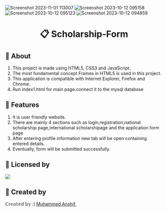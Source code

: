 ![Screenshot 2023-11-01 113007](https://github.com/muhammedanshif/scholarship-portal/assets/65998708/c15e7238-5503-4e94-aedd-bee08ab3f5ce)
![Screenshot 2023-10-12 095158](https://github.com/muhammedanshif/scholarship-portal/assets/65998708/d50f7dd1-8d15-4859-bb5b-694a15e4607d)
![Screenshot 2023-10-12 095123](https://github.com/muhammedanshif/scholarship-portal/assets/65998708/6f22f910-5b3c-4979-8fd0-f6f7e72f299e)
![Screenshot 2023-10-12 094859](https://github.com/muhammedanshif/scholarship-portal/assets/65998708/211fbff2-fa64-4704-bfd8-f24b4884f555)

<html>
<h1 align=center><p>&#128203; Scholarship-Form</p></h1>
<!--h2>&#127919; About</h2-->
<h2>&#128204 About</h2>
<ol>
  <li> This project is made using HTML5, CSS3 and JavaScript. </li>
  <li> The most fundamental concept Frames in HTML5 is used in this project. </li>
  <li> This application is compatible with Internet Explorer, Firefox and Chrome. </li>
  <li> Run index1.html for main page.connect it to the mysql database </li>
</ol>

<h2>&#128640; Features</h2>
<ol>
  <li> It is user friendly website. </li>
  <li> There are mainly 4 sections such as login,registration,national scholarship page,international scholarshipage and the application form page </li>
  <li> After entering profile information new tab will be open containing entered details. </li>
  <li> Eventually, form will be submitted successfully. </li>
</ol>



<h2>📝 Licensed by </h2>
<img src="https://img.shields.io/github/license/payloadbox/xss-payload-list">
    
<h2>&#128105; Created by </h2>
<p>ᑕ𝕣𝕖𝕒𝕥𝕖𝕕 𝕓𝕪 :)
<a href="https://github.com/CODING-Enthusiast9857" target="_blank">Muhammed Anshif.</a>
</p>
</html>
